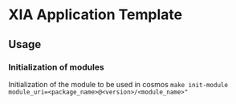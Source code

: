 # XIA Application Template

## Usage
### Initialization of modules
Initialization of the module to be used in cosmos
`make init-module module_uri=<package_name>@<version>/<module_name>"`

